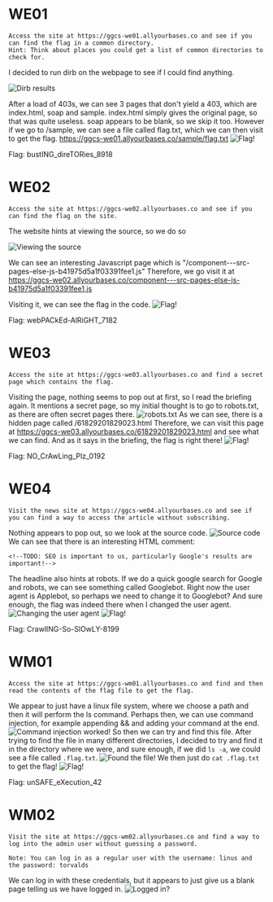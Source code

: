 # WE01

```
Access the site at https://ggcs-we01.allyourbases.co and see if you can find the flag in a common directory.
Hint: Think about places you could get a list of common directories to check for.
```

I decided to run dirb on the webpage to see if I could find anything.


![Dirb results](/images/WE01.png)

After a load of 403s, we can see 3 pages that don't yield a 403, which are index.html, soap and sample.
index.html simply gives the original page, so that was quite useless.
soap appears to be blank, so we skip it too.
However if we go to /sample, we can see a file called flag.txt, which we can then visit to get the flag.
https://ggcs-we01.allyourbases.co/sample/flag.txt
![Flag!](/images/WE01a.png)

Flag: bustING_direTORies_8918

# WE02
```
Access the site at https://ggcs-we02.allyourbases.co and see if you can find the flag on the site.
```

The website hints at viewing the source, so we do so

![Viewing the source](/images/WE02.png)

We can see an interesting Javascript page which is "/component---src-pages-else-js-b41975d5a1f03391fee1.js"
Therefore, we go visit it at https://ggcs-we02.allyourbases.co/component---src-pages-else-js-b41975d5a1f03391fee1.js

Visiting it, we can see the flag in the code.
![Flag!](/images/WE02a.png)

Flag: webPACkEd-AlRiGHT_7182

# WE03
```
Access the site at https://ggcs-we03.allyourbases.co and find a secret page which contains the flag.
```

Visiting the page, nothing seems to pop out at first, so I read the briefing again.
It mentions a secret page, so my initial thought is to go to robots.txt, as there are often secret pages there.
![robots.txt](/images/WE03.png)
As we can see, there is a hidden page called /61829201829023.html
Therefore, we can visit this page at https://ggcs-we03.allyourbases.co/61829201829023.html and see what we can find.
And as it says in the briefing, the flag is right there!
![Flag!](/images/WE03a.png)

Flag: NO_CrAwLing_Plz_0192

# WE04
```
Visit the news site at https://ggcs-we04.allyourbases.co and see if you can find a way to access the article without subscribing.
```

Nothing appears to pop out, so we look at the source code. 
![Source code](/images/WE04.PNG)
We can see that there is an interesting HTML comment:
```
<!--TODO: SEO is important to us, particularly Google's results are important!-->
```
The headline also hints at robots. 
If we do a quick google search for Google and robots, we can see something called Googlebot.
Right now the user agent is Applebot, so perhaps we need to change it to Googlebot?
And sure enough, the flag was indeed there when I changed the user agent.
![Changing the user agent](/images/WE04a.png)
![Flag!](/images/WE04b.PNG)

Flag: CrawlING-So-SlOwLY-8199

# WM01
```
Access the site at https://ggcs-wm01.allyourbases.co and find and then read the contents of the flag file to get the flag.
```
We appear to just have a linux file system, where we choose a path and then it will perform the ls command.
Perhaps then, we can use command injection, for example appending && and adding your command at the end.
![Command injection worked!](/images/WM01.PNG)
So then we can try and find this file.
After trying to find the file in many different directories, I decided to try and find it in the directory where we were, and sure enough, if we did `ls -a`, we could see a file called `.flag.txt`.
![Found the file!](/images/WM01a.PNG)
We then just do `cat .flag.txt` to get the flag!
![Flag!](/images/WM01b.png)

Flag: unSAFE_eXecution_42

# WM02
```
Visit the site at https://ggcs-wm02.allyourbases.co and find a way to log into the admin user without guessing a password.

Note: You can log in as a regular user with the username: linus and the password: torvalds
```
We can log in with these credentials, but it appears to just give us a blank page telling us we have logged in.
![Logged in?](/images/WM02.png)
